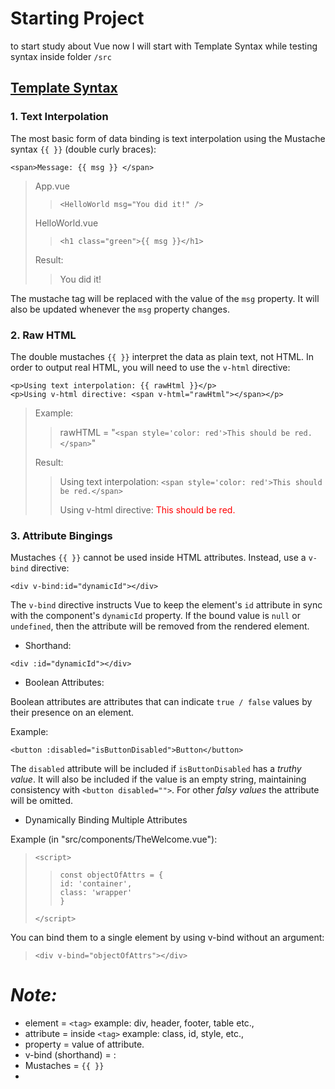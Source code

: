 
# Starting Project
to start study about Vue now I will start with Template Syntax while testing syntax inside folder `/src`

## [Template Syntax](https://vuejs.org/guide/essentials/template-syntax.html)

### 1. Text Interpolation
The most basic form of data binding is text interpolation using the Mustache syntax `{{ }}` (double curly braces):

```
<span>Message: {{ msg }} </span>
```
>App.vue
>>`<HelloWorld msg="You did it!" />`
>>
>HelloWorld.vue 
>> `<h1 class="green">{{ msg }}</h1>`
>>
>Result:
>> You did it!

The mustache tag will be replaced with the value of the `msg` property. It will also be updated whenever the `msg` property changes.

### 2. Raw HTML
The double mustaches `{{ }}` interpret the data as plain text, not HTML. In order to output real HTML, you will need to use the `v-html` directive:
```
<p>Using text interpolation: {{ rawHtml }}</p>
<p>Using v-html directive: <span v-html="rawHtml"></span></p>
```
>Example:
>>rawHTML = "`<span style='color: red'>This should be red.</span>`" 
>>
>Result:
>>Using text interpolation: `<span style='color: red'>This should be red.</span>`
>>
>>Using v-html directive: <span style="color:red">This should be red.</span>

### 3. Attribute Bingings
Mustaches `{{ }}` cannot be used inside HTML attributes. Instead, use a `v-bind` directive:
```
<div v-bind:id="dynamicId"></div>
```
The `v-bind` directive instructs Vue to keep the element's `id` attribute in sync with the component's `dynamicId` property. If the bound value is `null` or `undefined`, then the attribute will be removed from the rendered element.

- Shorthand:
```
<div :id="dynamicId"></div>
```

- Boolean Attributes:

Boolean attributes are attributes that can indicate `true / false` values by their presence on an element. 

Example:
```
<button :disabled="isButtonDisabled">Button</button>
```
The `disabled` attribute will be included if `isButtonDisabled` has a *truthy value*. It will also be included if the value is an empty string, maintaining consistency with `<button disabled="">`. For other *falsy values* the attribute will be omitted.

- Dynamically Binding Multiple Attributes
  
Example (in "src/components/TheWelcome.vue"):

>`<script>`
>>`const objectOfAttrs = {`\
>>`id: 'container',`\
>>`class: 'wrapper'`\
>>`}`
>>
>`</script>`

You can bind them to a single element by using v-bind without an argument:
>`<div v-bind="objectOfAttrs"></div>`

# *Note:*
+ element = `<tag>` example: div, header, footer, table etc.,
+ attribute = inside `<tag>` example: class, id, style, etc.,
+ property = value of attribute.
+ v-bind (shorthand) = :
+ Mustaches = `{{ }}`
+ 
